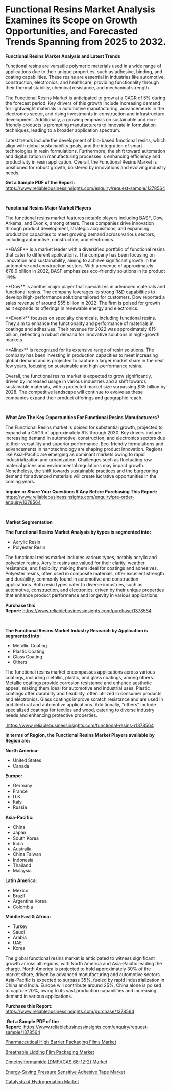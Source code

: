 <p><h1>Functional Resins Market Analysis Examines its Scope on Growth Opportunities, and Forecasted Trends Spanning from 2025 to 2032.</h1></p><p><strong>Functional Resins Market Analysis and Latest Trends</strong></p>
<p><p>Functional resins are versatile polymeric materials used in a wide range of applications due to their unique properties, such as adhesive, binding, and coating capabilities. These resins are essential in industries like automotive, construction, electronics, and healthcare, providing functionality through their thermal stability, chemical resistance, and mechanical strength.</p><p>The Functional Resins Market is anticipated to grow at a CAGR of 5% during the forecast period. Key drivers of this growth include increasing demand for lightweight materials in automotive manufacturing, advancements in the electronics sector, and rising investments in construction and infrastructure development. Additionally, a growing emphasis on sustainable and eco-friendly products is prompting manufacturers to innovate in formulation techniques, leading to a broader application spectrum.</p><p>Latest trends include the development of bio-based functional resins, which align with global sustainability goals, and the integration of smart technologies in resin formulations. Furthermore, the shift toward automation and digitalization in manufacturing processes is enhancing efficiency and productivity in resin application. Overall, the Functional Resins Market is positioned for robust growth, bolstered by innovations and evolving industry needs.</p></p>
<p><strong>Get a Sample PDF of the Report:&nbsp;</strong> <a href="https://www.reliablebusinessinsights.com/enquiry/request-sample/1378564?utm_campaign=63&utm_medium=2&utm_source=Github&utm_content=ia&utm_term=01022025&utm_id=functional-resins">https://www.reliablebusinessinsights.com/enquiry/request-sample/1378564</a></p>
<p>&nbsp;</p>
<p><strong>Functional Resins Major Market Players</strong></p>
<p><p>The functional resins market features notable players including BASF, Dow, Arkema, and Evonik, among others. These companies drive innovation through product development, strategic acquisitions, and expanding production capacities to meet growing demand across various sectors, including automotive, construction, and electronics.</p><p>**BASF** is a market leader with a diversified portfolio of functional resins that cater to different applications. The company has been focusing on innovation and sustainability, aiming to achieve significant growth in the automotive and construction sectors. With a revenue of approximately €78.6 billion in 2022, BASF emphasizes eco-friendly solutions in its product lines.</p><p>**Dow** is another major player that specializes in advanced materials and functional resins. The company leverages its strong R&D capabilities to develop high-performance solutions tailored for customers. Dow reported a sales revenue of around $55 billion in 2022. The firm is poised for growth as it expands its offerings in renewable energy and electronics.</p><p>**Evonik** focuses on specialty chemicals, including functional resins. They aim to enhance the functionality and performance of materials in coatings and adhesives. Their revenue for 2022 was approximately €15 billion, reflecting a robust demand for innovative solutions in high-growth markets.</p><p>**Allnex** is recognized for its extensive range of resin solutions. The company has been investing in production capacities to meet increasing global demand and is projected to capture a larger market share in the next few years, focusing on sustainable and high-performance resins.</p><p>Overall, the functional resins market is expected to grow significantly, driven by increased usage in various industries and a shift towards sustainable materials, with a projected market size surpassing $35 billion by 2028. The competitive landscape will continue to evolve as these companies expand their product offerings and geographic reach.</p></p>
<p>&nbsp;</p>
<p><strong>What Are The Key Opportunities For Functional Resins Manufacturers?</strong></p>
<p><p>The Functional Resins market is poised for substantial growth, projected to expand at a CAGR of approximately 6% through 2030. Key drivers include increasing demand in automotive, construction, and electronics sectors due to their versatility and superior performance. Eco-friendly formulations and advancements in nanotechnology are shaping product innovation. Regions like Asia-Pacific are emerging as dominant markets owing to rapid industrialization and urbanization. Challenges such as fluctuating raw material prices and environmental regulations may impact growth. Nonetheless, the shift towards sustainable practices and the burgeoning demand for advanced materials will create lucrative opportunities in the coming years.</p></p>
<p><strong>Inquire or Share Your Questions If Any Before Purchasing This Report:</strong> <a href="https://www.reliablebusinessinsights.com/enquiry/pre-order-enquiry/1378564?utm_campaign=63&utm_medium=2&utm_source=Github&utm_content=ia&utm_term=01022025&utm_id=functional-resins">https://www.reliablebusinessinsights.com/enquiry/pre-order-enquiry/1378564</a></p>
<p>&nbsp;</p>
<p><strong>Market Segmentation</strong></p>
<p><strong>The Functional Resins Market Analysis by types is segmented into:</strong></p>
<p><ul><li>Acrylic Resin</li><li>Polyester Resin</li></ul></p>
<p><p>The functional resins market includes various types, notably acrylic and polyester resins. Acrylic resins are valued for their clarity, weather resistance, and flexibility, making them ideal for coatings and adhesives. Polyester resins, often used in composite materials, offer excellent strength and durability, commonly found in automotive and construction applications. Both resin types cater to diverse industries, such as automotive, construction, and electronics, driven by their unique properties that enhance product performance and longevity in various applications.</p></p>
<p><strong>Purchase this Report:&nbsp;</strong><a href="https://www.reliablebusinessinsights.com/purchase/1378564?utm_campaign=63&utm_medium=2&utm_source=Github&utm_content=ia&utm_term=01022025&utm_id=functional-resins">https://www.reliablebusinessinsights.com/purchase/1378564</a></p>
<p>&nbsp;</p>
<p><strong>The Functional Resins Market Industry Research by Application is segmented into:</strong></p>
<p><ul><li>Metallic Coating</li><li>Plastic Coating</li><li>Glass Coating</li><li>Others</li></ul></p>
<p><p>The functional resins market encompasses applications across various coatings, including metallic, plastic, and glass coatings, among others. Metallic coatings provide corrosion resistance and enhance aesthetic appeal, making them ideal for automotive and industrial uses. Plastic coatings offer durability and flexibility, often utilized in consumer products and electronics. Glass coatings improve scratch resistance and are used in architectural and automotive applications. Additionally, "others" include specialized coatings for textiles and wood, catering to diverse industry needs and enhancing protective properties.</p></p>
<p><a href="https://www.reliablebusinessinsights.com/functional-resins-r1378564?utm_campaign=63&utm_medium=2&utm_source=Github&utm_content=ia&utm_term=01022025&utm_id=functional-resins">&nbsp;https://www.reliablebusinessinsights.com/functional-resins-r1378564</a></p>
<p><strong>In terms of Region, the Functional Resins Market Players available by Region are:</strong></p>
<p>
    <p> <strong> North America: </strong>
        <ul>
            <li>United States</li>
            <li>Canada</li>
        </ul>
        </p> 
    <p> <strong> Europe: </strong>
        <ul>
            <li>Germany</li>
            <li>France</li>
            <li>U.K.</li>
            <li>Italy</li>
            <li>Russia</li>
        </ul>
        </p> 
    <p> <strong> Asia-Pacific: </strong>
        <ul>
            <li>China</li>
            <li>Japan</li>
            <li>South Korea</li>
            <li>India</li>
            <li>Australia</li>
            <li>China Taiwan</li>
            <li>Indonesia</li>
            <li>Thailand</li>
            <li>Malaysia</li>
        </ul>
        </p> 
    <p> <strong> Latin America: </strong>
        <ul>
            <li>Mexico</li>
            <li>Brazil</li>
            <li>Argentina Korea</li>
            <li>Colombia</li>
        </ul>
        </p> 
    <p> <strong> Middle East & Africa: </strong>
        <ul>
            <li>Turkey</li>
            <li>Saudi</li>
            <li>Arabia</li>
            <li>UAE</li>
            <li>Korea</li>
        </ul>
    </p>
    </p>
<p><p>The global functional resins market is anticipated to witness significant growth across all regions, with North America and Asia-Pacific leading the charge. North America is projected to hold approximately 30% of the market share, driven by advanced manufacturing and automotive sectors. Asia-Pacific is expected to surpass 35%, fueled by rapid industrialization in China and India. Europe will contribute around 25%. China alone is poised to capture 20%, owing to its vast production capabilities and increasing demand in various applications.</p></p>
<p><strong>Purchase this Report: </strong><a href="https://www.reliablebusinessinsights.com/purchase/1378564?utm_campaign=63&utm_medium=2&utm_source=Github&utm_content=ia&utm_term=01022025&utm_id=functional-resins">https://www.reliablebusinessinsights.com/purchase/1378564</a></p>
<p>&nbsp;<strong>Get a Sample PDF of the Report:&nbsp;&nbsp;</strong><a href="https://www.reliablebusinessinsights.com/enquiry/request-sample/1378564?utm_campaign=63&utm_medium=2&utm_source=Github&utm_content=ia&utm_term=01022025&utm_id=functional-resins">https://www.reliablebusinessinsights.com/enquiry/request-sample/1378564</a></p>
<p><strong></strong></p>
<p><p><a href="https://github.com/vilolakoreni/Market-Research-Report-List-1/blob/main/pharmaceutical-high-barrier-packaging-films-market.md?utm_campaign=63&utm_medium=2&utm_source=Github&utm_content=ia&utm_term=01022025&utm_id=functional-resins">Pharmaceutical High Barrier Packaging Films Market</a></p><p><a href="https://github.com/iwciasylvya/Market-Research-Report-List-1/blob/main/breathable-lidding-film-packaging-market.md?utm_campaign=63&utm_medium=2&utm_source=Github&utm_content=ia&utm_term=01022025&utm_id=functional-resins">Breathable Lidding Film Packaging Market</a></p><p><a href="https://github.com/miottaredlin79/Market-Research-Report-List-1/blob/main/dimethylformamide-dmfcas-68-12-2-market.md?utm_campaign=63&utm_medium=2&utm_source=Github&utm_content=ia&utm_term=01022025&utm_id=functional-resins">Dimethylformamide (DMF)(CAS 68-12-2) Market</a></p><p><a href="https://github.com/paljuhubeyde/Market-Research-Report-List-1/blob/main/energy-saving-pressure-sensitive-adhesive-tape-market.md?utm_campaign=63&utm_medium=2&utm_source=Github&utm_content=ia&utm_term=01022025&utm_id=functional-resins">Energy-Saving Pressure Sensitive Adhesive Tape Market</a></p><p><a href="https://github.com/buqjavesora/Market-Research-Report-List-1/blob/main/catalysts-of-hydrogenation-market.md?utm_campaign=63&utm_medium=2&utm_source=Github&utm_content=ia&utm_term=01022025&utm_id=functional-resins">Catalysts of Hydrogenation Market</a></p></p>